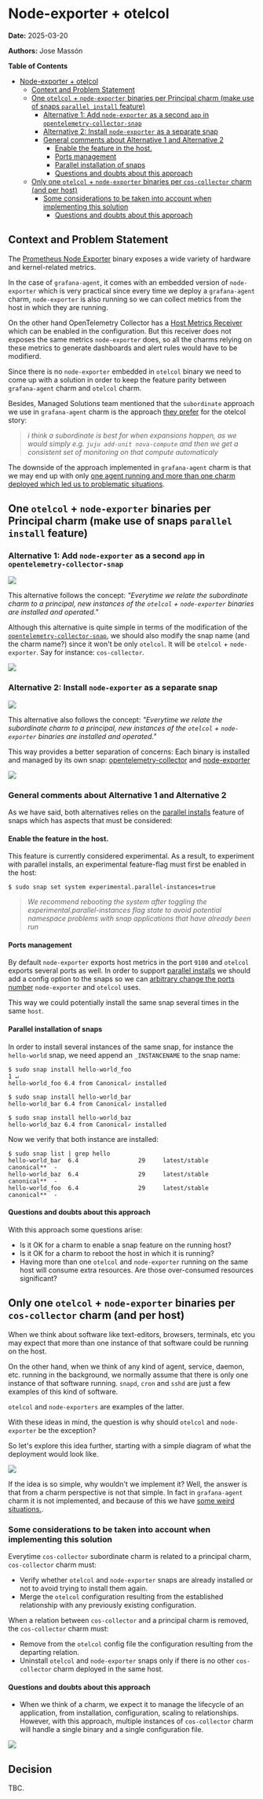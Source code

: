 # Node-exporter + otelcol
**Date:** 2025-03-20

**Authors:** Jose Massón

<!-- markdown-toc start - Don't edit this section. Run M-x markdown-toc-refresh-toc -->
**Table of Contents**

- [Node-exporter + otelcol](#node-exporter--otelcol)
    - [Context and Problem Statement](#context-and-problem-statement)
    - [One `otelcol` + `node-exporter` binaries per Principal charm (make use of snaps `parallel install` feature)](#one-otelcol--node-exporter-binaries-per-principal-charm-make-use-of-snaps-parallel-install-feature)
        - [Alternative 1: Add `node-exporter` as a second `app` in `opentelemetry-collector-snap`](#alternative-1-add-node-exporter-as-a-second-app-in-opentelemetry-collector-snap)
        - [Alternative 2: Install `node-exporter` as a separate snap](#alternative-2-install-node-exporter-as-a-separate-snap)
        - [General comments about Alternative 1 and Alternative 2](#general-comments-about-alternative-1-and-alternative-2)
            - [Enable the feature in the host.](#enable-the-feature-in-the-host)
            - [Ports management](#ports-management)
            - [Parallel installation of snaps](#parallel-installation-of-snaps)
            - [Questions and doubts about this approach](#questions-and-doubts-about-this-approach)
    - [Only one `otelcol` + `node-exporter` binaries per `cos-collector` charm (and per host)](#only-one-otelcol--node-exporter-binaries-per-cos-collector-charm-and-per-host)
        - [Some considerations to be taken into account when implementing this solution](#some-considerations-to-be-taken-into-account-when-implementing-this-solution)
            - [Questions and doubts about this approach](#questions-and-doubts-about-this-approach-1)

<!-- markdown-toc end -->




## Context and Problem Statement

The [Prometheus Node Exporter](https://prometheus.io/docs/guides/node-exporter/) binary exposes a wide variety of hardware and kernel-related metrics.

In the case of `grafana-agent`, it comes with an embedded version of `node-exporter` which is very practical since every time we deploy a `grafana-agent` charm, `node-exporter` is also running so we can collect metrics from the host in which they are running.

On the other hand OpenTelemetry Collector has a [Host Metrics Receiver](https://github.com/open-telemetry/opentelemetry-collector-contrib/blob/main/receiver/hostmetricsreceiver/README.md) which can be enabled in the configuration. But this receiver does not exposes the same metrics `node-exporter` does, so all the charms relying on these metrics to generate dashboards and alert rules would have to be modifierd.

Since there is no `node-exporter` embedded in `otelcol` binary we need to come up with a solution in order to keep the feature parity between `grafana-agent` charm and `otelcol` charm.

Besides, Managed Solutions team mentioned that the `subordinate` approach we use in `grafana-agent` charm is the approach [they prefer](https://chat.canonical.com/canonical/pl/3xd5cffzff84iyhg37m1idw8qy) for the otelcol story:

> *i think a subordinate is best for when expansions happen, as we would simply e.g. `juju add-unit nova-compute` and then we get a consistent set of monitoring on that compute automaticaly*

The downside of the approach implemented in `grafana-agent` charm is that we may end up with only [one agent running and more than one charm deployed which led us to problematic situations](https://discourse.charmhub.io/t/one-grafana-agent-charm-to-rule-them-all/16014/1).


## One `otelcol` + `node-exporter` binaries per Principal charm (make use of snaps `parallel install` feature)


### Alternative 1: Add `node-exporter` as a second `app` in `opentelemetry-collector-snap`

[![](https://mermaid.ink/img/pako:eNp9UbFOwzAQ_RXr5kRqBRLBAwNqRyY6gRmMfWksOT7LsQWo6r9jJyEhA9x07917z9bdBRRpBA6tpQ_VyRDZ6SAcyzWk93OQvmODk36iSmkTUEVDjj2eVpYiWkV2JVyOrfHTU4gYVrrg-_1u9yqgtJwVIODtDyOr64fFs025vdnfLSkFbFJmRfNb0WwU84-XF8aI_6bNNEWnoYIeQy-Nzou7FFpA7LBHATy3GluZbBQg3DVLk9cy4lGbSAF4K-2AFcgU6fnLKeAxJPwRHYzMK-8XFY6mp-lC46Eq8NK9EK2aQOnczej6DYsgjOE?type=png)](https://mermaid.live/edit#pako:eNp9UbFOwzAQ_RXr5kRqBRLBAwNqRyY6gRmMfWksOT7LsQWo6r9jJyEhA9x07917z9bdBRRpBA6tpQ_VyRDZ6SAcyzWk93OQvmODk36iSmkTUEVDjj2eVpYiWkV2JVyOrfHTU4gYVrrg-_1u9yqgtJwVIODtDyOr64fFs025vdnfLSkFbFJmRfNb0WwU84-XF8aI_6bNNEWnoYIeQy-Nzou7FFpA7LBHATy3GluZbBQg3DVLk9cy4lGbSAF4K-2AFcgU6fnLKeAxJPwRHYzMK-8XFY6mp-lC46Eq8NK9EK2aQOnczej6DYsgjOE)

This alternative follows the concept: *"Everytime we relate the subordinate charm to a principal, new instances of the `otelcol` + `node-exporter` binaries are installed and operated."*

Although this alternative is quite simple in terms of the modification of the [`opentelemetry-collector-snap`](https://github.com/canonical/opentelemetry-collector-snap), we should also modify the snap name (and the charm name?) since it won't be only `otelcol`. It will be `otelcol` + `node-exporter`. Say for instance: `cos-collector`.


[![](https://mermaid.ink/img/pako:eNqtlMFugzAMhl8F5Vyk4lYq47DDtN22y7bTlh1SYgoSJCgEbVXVd18CNFAhBJ2WQxQ7v-3Y-pQTiSVHEpEkl99xypT2nl-pqOr9QbEy9VJZaSo8s5yrEqwMPqkJrPxY5jnGWqrGS8lXq70snilzm0nhPbz3Ny7TPhNMHW0uYR7h408plUbV-Rdms8vG3QXrtclkj5FnjVH8VZFR1Rm55_v3rk4vRMEnGwNTQmrMzZCWtTRuarsJdq4pa4wydKpwqApHqu4ZQf-iSYlrtCk3KwmvZtFrW7cbzxU98Bd6Jse8-Sd-YMgPzPEDt_EDPT-wlJ_trfyMuYAhPTBFDwzpgUl6YJ4eGKABu3nJAnrMRlakQFWwjJuP6mTvKNEpFkhJZI4cE1bnmhIqzkZal5xpfOKZAYtECcsrXBFWa_l2FDGJtKrxInrMmBl44VTYBL20P2LzMa5IycSHlL1GyfqQdtb5F-o7huQ?type=png)](https://mermaid.live/edit#pako:eNqtlMFugzAMhl8F5Vyk4lYq47DDtN22y7bTlh1SYgoSJCgEbVXVd18CNFAhBJ2WQxQ7v-3Y-pQTiSVHEpEkl99xypT2nl-pqOr9QbEy9VJZaSo8s5yrEqwMPqkJrPxY5jnGWqrGS8lXq70snilzm0nhPbz3Ny7TPhNMHW0uYR7h408plUbV-Rdms8vG3QXrtclkj5FnjVH8VZFR1Rm55_v3rk4vRMEnGwNTQmrMzZCWtTRuarsJdq4pa4wydKpwqApHqu4ZQf-iSYlrtCk3KwmvZtFrW7cbzxU98Bd6Jse8-Sd-YMgPzPEDt_EDPT-wlJ_trfyMuYAhPTBFDwzpgUl6YJ4eGKABu3nJAnrMRlakQFWwjJuP6mTvKNEpFkhJZI4cE1bnmhIqzkZal5xpfOKZAYtECcsrXBFWa_l2FDGJtKrxInrMmBl44VTYBL20P2LzMa5IycSHlL1GyfqQdtb5F-o7huQ)

### Alternative 2: Install `node-exporter` as a separate snap


[![](https://mermaid.ink/img/pako:eNqNkk1PwzAMhv9K5HMrbQKJ0gMHtB05sROEQ9a4a6Q0rtJEME377yT92sKX8Mmv_djS6-QEFUmEEmpN71UjrGO7DTcsRO_3Byu6hpFDXZHujeheOUyKRcnhbWRjSGWxcooMe9xdqhN-NbhXRthjMtqRdbc367tAxbRkUfxEFNdEkRDz-jx_WPb92S3GLhr5xa8JF8nxI2JoJ9dJ7b_ek6FvS365w_16tVpcRpEQ6YrZzYDNbiCDFm0rlAzPeoplDq7BFjmUIZVYC68dB27OAfWdFA63UjmyUNZC95iB8I6ej6aC0lmPM7RRIhyoXSgchp7G_zN8oww6YV6ILowlf2gmdf4E3yrEkw?type=png)](https://mermaid.live/edit#pako:eNqNkk1PwzAMhv9K5HMrbQKJ0gMHtB05sROEQ9a4a6Q0rtJEME377yT92sKX8Mmv_djS6-QEFUmEEmpN71UjrGO7DTcsRO_3Byu6hpFDXZHujeheOUyKRcnhbWRjSGWxcooMe9xdqhN-NbhXRthjMtqRdbc367tAxbRkUfxEFNdEkRDz-jx_WPb92S3GLhr5xa8JF8nxI2JoJ9dJ7b_ek6FvS365w_16tVpcRpEQ6YrZzYDNbiCDFm0rlAzPeoplDq7BFjmUIZVYC68dB27OAfWdFA63UjmyUNZC95iB8I6ej6aC0lmPM7RRIhyoXSgchp7G_zN8oww6YV6ILowlf2gmdf4E3yrEkw)

This alternative also follows the concept: *"Everytime we relate the subordinate charm to a principal, new instances of the `otelcol` + `node-exporter` binaries are installed and operated."*

This way provides a better separation of concerns: Each binary is installed and managed by its own snap: [opentelemetry-collector](https://github.com/canonical/opentelemetry-collector-snap) and [node-exporter](https://snapcraft.io/node-exporter)


[![](https://mermaid.ink/img/pako:eNqtlD1PwzAQhv9KdHMjNddIDRkYEGywABOYwY2vTaTEjhxHUFX979hpyYeikrbgIfLHcznr1SPvIFGCIIZ1rj6TlGvjPT4zWdWrjeZl6qWqMkx6drRbleRl8M5A2kKfvkqlDelml8HHgR3wDqjGBatMcr0dlLghMk2JyZT07l6HJ67uJpjP7Z_cNPbcYlQ_aDLqOoF7vn_b9ulAkuKwaCeDMNB2UYbyROVTMfTRqwIIF8GyDcAtRvVHKupT0Yg6XiLo7nMSaUNp2k0i0SC3jv0twcWlOi3-SSfs64RTOuFlOmGnE16gU3i-TuHfdcK-TnhKJ-zrhCd1wmmdsOcKLqeRM3SyH5hBQbrgmbBP2c6dMTApFcQgtlNBa17nhgGTe4vWpeCGHkRmlIZ4zfOKZsBro162MoHY6Jp-oPuM27yLlqKm6OnwZjZP5wxKLt-U6hit6k16XO2_Aa0Mlgk?type=png)](https://mermaid.live/edit#pako:eNqtlD1PwzAQhv9KdHMjNddIDRkYEGywABOYwY2vTaTEjhxHUFX979hpyYeikrbgIfLHcznr1SPvIFGCIIZ1rj6TlGvjPT4zWdWrjeZl6qWqMkx6drRbleRl8M5A2kKfvkqlDelml8HHgR3wDqjGBatMcr0dlLghMk2JyZT07l6HJ67uJpjP7Z_cNPbcYlQ_aDLqOoF7vn_b9ulAkuKwaCeDMNB2UYbyROVTMfTRqwIIF8GyDcAtRvVHKupT0Yg6XiLo7nMSaUNp2k0i0SC3jv0twcWlOi3-SSfs64RTOuFlOmGnE16gU3i-TuHfdcK-TnhKJ-zrhCd1wmmdsOcKLqeRM3SyH5hBQbrgmbBP2c6dMTApFcQgtlNBa17nhgGTe4vWpeCGHkRmlIZ4zfOKZsBro162MoHY6Jp-oPuM27yLlqKm6OnwZjZP5wxKLt-U6hit6k16XO2_Aa0Mlgk)


### General comments about Alternative 1 and Alternative 2

As we have said, both alternatives relies on the [parallel installs](https://snapcraft.io/docs/parallel-installs) feature of snaps which has aspects that must be considered:

#### Enable the feature in the host.

This feature is currently considered experimental. As a result, to experiment with parallel installs, an experimental feature-flag must first be enabled in the host:

```shell
$ sudo snap set system experimental.parallel-instances=true
```

> *We recommend rebooting the system after toggling the experimental.parallel-instances flag state to avoid potential namespace problems with snap applications that have already been run*

#### Ports management

By default `node-exporter` exports host metrics in the port `9100` and `otelcol` exports several ports as well.
In order to support [parallel installs](https://snapcraft.io/docs/parallel-installs) we should add a config option to the snaps so we can [arbitrary change the ports number](https://stackoverflow.com/a/57215681) `node-exporter` and `otelcol` uses.

This way we could potentially install the same snap several times in the same `host`.


#### Parallel installation of snaps

In order to install several instances of the same snap, for instance the `hello-world` snap, we need append an `_INSTANCENAME` to the snap name:

```shell
$ sudo snap install hello-world_foo                                                                                               1 ↵
hello-world_foo 6.4 from Canonical✓ installed

$ sudo snap install hello-world_bar
hello-world_bar 6.4 from Canonical✓ installed

$ sudo snap install hello-world_baz
hello-world_baz 6.4 from Canonical✓ installed
```

Now we verify that both instance are installed:

```shell
$ sudo snap list | grep hello
hello-world_bar  6.4                 29     latest/stable       canonical**  -
hello-world_baz  6.4                 29     latest/stable       canonical**  -
hello-world_foo  6.4                 29     latest/stable       canonical**  -
```

#### Questions and doubts about this approach

With this approach some questions arise:

* Is it OK for a charm to enable a snap feature on the running host?
* Is it OK for a charm to reboot the host in which it is running?
* Having more than one `otelcol` and `node-exporter` running on the same host will consume extra resources. Are those over-consumed resources significant?


## Only one `otelcol` + `node-exporter` binaries per `cos-collector` charm (and per host)

When we think about software like text-editors, browsers, terminals, etc you may expect that more than one instance of that software could be running on the host.

On the other hand, when we think of any kind of agent, service, daemon, etc. running in the background, we normally assume that there is only one instance of that software running. `snapd`, `cron` and `sshd` are just a few examples of this kind of software.

`otelcol` and `node-exporters` are examples of the latter.

With these ideas in mind, the question is why should `otelcol` and `node-exporter` be the exception?

So let's explore this idea further, starting with a simple diagram of what the deployment would look like.


[![](https://mermaid.ink/img/pako:eNqlVMFOAyEQ_ZXNnEvSrSbWPfRg9KYX9aR4QKAuCQuEZaOm7b87dFfWbbe1US7MwHtvhhdgBdwKCQUstX3nJfMhu72npm5e3zxzZVbaOlCT4UhLzivDlWOaRHyVt9tx7OwQ5ly3K404rjI7qjJLKnHaUeK2JtxqLXmwvuW0CKE8rilrsqvHXj7xDB6cyA9nfZCe1Ia5HjRsFRF1_kwho_AyxBwuk06D5Mt8OkV6DIssJqM6g35iucHCCZSMkEWqNwQn__eSdEobpEYbfzVi9g8jzs_yi2RETEZ1OuT8J3I-iux6jmZ14VFYMmhb-iTYfM_HPhlxNAUjlxJlyWJNAe20XijDgqSwPvCc_szHp0INtgETqKSvmBL4uFdRlEIoZYWcAkMhl6zRgQI1G4Q2TqDcjVBYDYol07WcAGuCffg0HIrgG_kNulYMb0OVUHJLumt_ke1nMgHHzJO1Pcbb5q3sss0X8kRSHw?type=png)](https://mermaid.live/edit#pako:eNqlVMFOAyEQ_ZXNnEvSrSbWPfRg9KYX9aR4QKAuCQuEZaOm7b87dFfWbbe1US7MwHtvhhdgBdwKCQUstX3nJfMhu72npm5e3zxzZVbaOlCT4UhLzivDlWOaRHyVt9tx7OwQ5ly3K404rjI7qjJLKnHaUeK2JtxqLXmwvuW0CKE8rilrsqvHXj7xDB6cyA9nfZCe1Ia5HjRsFRF1_kwho_AyxBwuk06D5Mt8OkV6DIssJqM6g35iucHCCZSMkEWqNwQn__eSdEobpEYbfzVi9g8jzs_yi2RETEZ1OuT8J3I-iux6jmZ14VFYMmhb-iTYfM_HPhlxNAUjlxJlyWJNAe20XijDgqSwPvCc_szHp0INtgETqKSvmBL4uFdRlEIoZYWcAkMhl6zRgQI1G4Q2TqDcjVBYDYol07WcAGuCffg0HIrgG_kNulYMb0OVUHJLumt_ke1nMgHHzJO1Pcbb5q3sss0X8kRSHw)

If the idea is so simple, why wouldn't we implement it? Well, the answer is that from a charm perspective is not that simple. In fact in `grafana-agent` charm it is not implemented, and because of this we have [some weird situations.](https://discourse.charmhub.io/t/one-grafana-agent-charm-to-rule-them-all/16014).

### Some considerations to be taken into account when implementing this solution


Everytime `cos-collector` subordinate charm is related to a principal charm, `cos-collector` charm must:

* Verify whether `otelcol` and `node-exporter` snaps are already installed or not to avoid trying to install them again.
* Merge the `otelcol` configuration resulting from the established relationship with any previously existing configuration.


When a relation between `cos-collector` and a principal charm is removed, the `cos-collector` charm must:

* Remove from the `otelcol` config file the configuration resulting from the departing relation.
* Uninstall `otelcol` and `node-exporter` snaps only if there is no other `cos-collector` charm deployed in the same host.


#### Questions and doubts about this approach


* When we think of a charm, we expect it to manage the lifecycle of an application, from installation, configuration, scaling to relationships. However, with this approach, multiple instances of `cos-collector` charm will handle a single binary and a single configuration file.



[![](https://mermaid.ink/img/pako:eNqVUz1vwyAQ_SvWzWFIRw8ZqnZrl7ZTSwcCOEbCHMKgNkry33s2_lASp2qZzo_33r0DcwCJSkMJlcUvWYsQi6cX7tq03QXh66LGNnJX0FImaBkNuuLtnruMTTSJLZNoLTEwsM6nyYxr5Yj2JNZ1n7HJzxHM9LfHEHVgrRN-JnXrbH_9weEMKLbGibDn8PmLilq7yuyutBlOQXSJzyy0UwtRMWpLoy-EHHaow1DdyjVaTIlG_h-zzEdZMLa5sLtJWzqNTO7Nc-mDcdJ4YfOlrknJNkcOND4GReNEzeF4-_4v9Hf_0VMMWEGjQyOMol_00FlyiLVuSFRSqXQlko0cuDsRNXlFfo_KkAmUlbCtXoFIEV_3TkIZQ9Ij6cEIur5mYule9JzfQv8kVuCFe0ecOQHTrh6-Tj9JsxDs?type=png)](https://mermaid.live/edit#pako:eNqVUz1vwyAQ_SvWzWFIRw8ZqnZrl7ZTSwcCOEbCHMKgNkry33s2_lASp2qZzo_33r0DcwCJSkMJlcUvWYsQi6cX7tq03QXh66LGNnJX0FImaBkNuuLtnruMTTSJLZNoLTEwsM6nyYxr5Yj2JNZ1n7HJzxHM9LfHEHVgrRN-JnXrbH_9weEMKLbGibDn8PmLilq7yuyutBlOQXSJzyy0UwtRMWpLoy-EHHaow1DdyjVaTIlG_h-zzEdZMLa5sLtJWzqNTO7Nc-mDcdJ4YfOlrknJNkcOND4GReNEzeF4-_4v9Hf_0VMMWEGjQyOMol_00FlyiLVuSFRSqXQlko0cuDsRNXlFfo_KkAmUlbCtXoFIEV_3TkIZQ9Ij6cEIur5mYule9JzfQv8kVuCFe0ecOQHTrh6-Tj9JsxDs)


## Decision

TBC.
